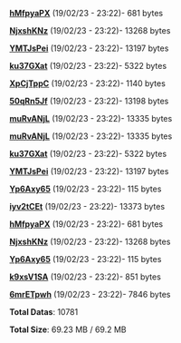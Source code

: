 [**hMfpyaPX**](/data/hMfpyaPX.txt) (19/02/23 - 23:22)- 681 bytes

[**NjxshKNz**](/data/NjxshKNz.txt) (19/02/23 - 23:22)- 13268 bytes

[**YMTJsPei**](/data/YMTJsPei.txt) (19/02/23 - 23:22)- 13197 bytes

[**ku37GXat**](/data/ku37GXat.txt) (19/02/23 - 23:22)- 5322 bytes

[**XpCjTppC**](/data/XpCjTppC.txt) (19/02/23 - 23:22)- 1140 bytes

[**50qRn5Jf**](/data/50qRn5Jf.txt) (19/02/23 - 23:22)- 13198 bytes

[**muRvANjL**](/data/muRvANjL.txt) (19/02/23 - 23:22)- 13335 bytes

[**muRvANjL**](/data/muRvANjL.txt) (19/02/23 - 23:22)- 13335 bytes

[**ku37GXat**](/data/ku37GXat.txt) (19/02/23 - 23:22)- 5322 bytes

[**YMTJsPei**](/data/YMTJsPei.txt) (19/02/23 - 23:22)- 13197 bytes

[**Yp6Axy65**](/data/Yp6Axy65.txt) (19/02/23 - 23:22)- 115 bytes

[**iyv2tCEt**](/data/iyv2tCEt.txt) (19/02/23 - 23:22)- 13373 bytes

[**hMfpyaPX**](/data/hMfpyaPX.txt) (19/02/23 - 23:22)- 681 bytes

[**NjxshKNz**](/data/NjxshKNz.txt) (19/02/23 - 23:22)- 13268 bytes

[**Yp6Axy65**](/data/Yp6Axy65.txt) (19/02/23 - 23:22)- 115 bytes

[**k9xsV1SA**](/data/k9xsV1SA.txt) (19/02/23 - 23:22)- 851 bytes

[**6mrETpwh**](/data/6mrETpwh.txt) (19/02/23 - 23:22)- 7846 bytes

**Total Datas**: 10781

**Total Size**: 69.23 MB / 69.2 MB